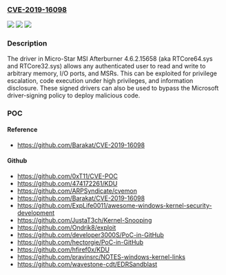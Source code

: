 ### [CVE-2019-16098](https://cve.mitre.org/cgi-bin/cvename.cgi?name=CVE-2019-16098)
![](https://img.shields.io/static/v1?label=Product&message=n%2Fa&color=blue)
![](https://img.shields.io/static/v1?label=Version&message=n%2Fa&color=blue)
![](https://img.shields.io/static/v1?label=Vulnerability&message=n%2Fa&color=brighgreen)

### Description

The driver in Micro-Star MSI Afterburner 4.6.2.15658 (aka RTCore64.sys and RTCore32.sys) allows any authenticated user to read and write to arbitrary memory, I/O ports, and MSRs. This can be exploited for privilege escalation, code execution under high privileges, and information disclosure. These signed drivers can also be used to bypass the Microsoft driver-signing policy to deploy malicious code.

### POC

#### Reference
- https://github.com/Barakat/CVE-2019-16098

#### Github
- https://github.com/0xT11/CVE-POC
- https://github.com/474172261/KDU
- https://github.com/ARPSyndicate/cvemon
- https://github.com/Barakat/CVE-2019-16098
- https://github.com/ExpLife0011/awesome-windows-kernel-security-development
- https://github.com/JustaT3ch/Kernel-Snooping
- https://github.com/Ondrik8/exploit
- https://github.com/developer3000S/PoC-in-GitHub
- https://github.com/hectorgie/PoC-in-GitHub
- https://github.com/hfiref0x/KDU
- https://github.com/pravinsrc/NOTES-windows-kernel-links
- https://github.com/wavestone-cdt/EDRSandblast

